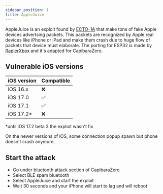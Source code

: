 ```yaml
---
sidebar_position: 1
title: AppleJuice
---
```



AppleJuice is an exploit found by [ECTO-1A](https://github.com/ECTO-1A/AppleJuice) that make tons of fake Apple devices advertsing packets. This packets are recognized by Apple real devices like iPhone or iPad and make them crash due to huge flow of packets that device must elaborate.
The porting for ESP32 is made by [RapierXbox](https://github.com/RapierXbox/ESP32-Sour-Apple) and it's adapted for CapibaraZero.

## Vulnerable iOS versions

| iOS version | Compatible |
| --------  | -------            |
| iOS 16.x  | :x:                |
| iOS 17.0  | :white_check_mark: |
| iOS 17.1  | :white_check_mark: |
| iOS 17.2* | :x:                |

*until iOS 17.2 beta 3 the exploit wasn't fix

On the newer versions of iOS, some connection popup spawn but phone doesn't crash anymore.


## Start the attack

- Go under bluetooth attack section of CapibaraZero
- Select BLE spam bluetooth
- Select AppleJuice and start the exploit
- Wait 30 seconds and your iPhone will start to lag and will reboot
